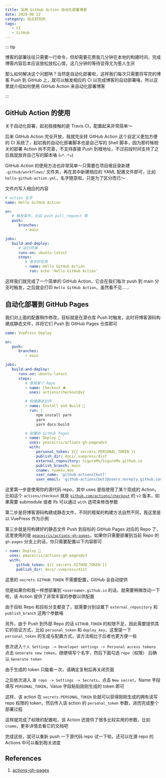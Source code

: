 ```yaml
---
title: 采用 GitHub Action 自动化部署博客
date: 2020-06-22
category: 找点好玩的
tags:
   - CI
   - GitHub
---
```


::: tip

博客的部署往往只需要一行命令，但却需要花费我几分钟在本地的构建时间，完成博客内容后本应该放松放松心情，这几分钟的等待显得尤为惹人生厌

那么如何解决这个问题呐？当然是自动化部署啦，这样我们每次只需要将写完的博客 Push 到 GitHub 上，就可以触发相应的 CI 以完成博客的自动部署咯，所以这里就介绍如何使用 GitHub Action 来自动化部署博客

:::

<!-- more -->

## GitHub Action 的使用

关于自动化部署，起初我接触的是 Travis CI，配置起来非常简单～

后来 GitHub Action 完全开放，我就完全转 GitHub Action 这个自定义更加方便的 CI 系统了，起初我的自动化部署脚本也是自己写的 Shell 脚本，因为那时候相关的部署 Action 尚不完善，不支持直接 Push 到根地址，不过前段时间支持了之后我就放弃自己写的脚本咯 (๑˃◡˂๑)

GitHub Action 的使用方法也非常简单～只需要在项目根目录新建 `.github/workflows/` 文件夹，再在其中新建相应的 YAML 配置文件即可，比如 `hello-github-action.yml`，名字随意啦，只是为了区分而已～

文件内写入相应的内容

```yaml
# action 名字
name: Hello GitHub Action

on:
   # 触发条件，比如 push pull_request 等
   push:
      branches:
         - main

jobs:
   build-and-deploy:
      # 运行环境
      runs-on: ubuntu-latest
      steps:
         # 各步的任务
         - name: Hello GitHub Action
           run: echo 'Hello GitHub Action'
```

这样我们就完成了一个简单的 GitHub Action，它会在我们每次 push 到 main 分支时触发，之后就会打印 `Hello GitHub Action`，虽然看不见……

## 自动化部署到 GitHub Pages

我们对上面的配置稍作修改，目标就是在源仓库 Push 时触发，此时将博客源码构建成静态文件，并将它们 Push 到 GitHub Pages 仓库即可

```yaml
name: VuePress Deploy

on:
   push:
      branches:
         - main

jobs:
   build-and-deploy:
      runs-on: ubuntu-latest
      steps:
         # 使用某个 Repo
         - name: Checkout 🛎️
           uses: actions/checkout@v2

         # 构建静态文件
         - name: Install and Build 🔧
           run: |
              npm install yarn
              yarn
              yarn docs:build

         # 部署到 GitHub Pages
         - name: Deploy 🚀
           uses: peaceiris/actions-gh-pages@v3
           with:
              personal_token: ${{ secrets.PERSONAL_TOKEN }}
              publish_dir: docs/.vuepress/dist
              external_repository: SigureMo/SigureMo.github.io
              publish_branch: main
              cname: nyakku.moe
              user_name: 'github-actions[bot]'
              user_email: 'github-actions[bot]@users.noreply.github.com'
```

这里第一步是使用你的源代码 repo，其中 uses 是指使用了某个现成的 Action，比如这个 `actions/checkout` 就是 [`github.com/actions/checkout`](https://github.com/actions/checkout) 的 `v2` 版本，如果需要 submodule 或者 lfs 可以通过 `with` 选项来修改参数

第二步是将博客源码构建成静态文件，不同的框架的构建方法自然不同，我这里是以 VuePress 作为示例

第三步就是将构建好的静态文件 Push 到目标的 GitHub Pages 对应的 Repo 了，这里使用的是 [`peaceiris/actions-gh-pages`](https://github.com/peaceiris/actions-gh-pages)，如果你只需要部署到当前 Repo 的 `gh-pages` 分支上的话，你只需要配置以下内容即可

```yaml
- name: Deploy 🚀
  uses: peaceiris/actions-gh-pages@v3
  with:
     github_token: ${{ secrets.GITHUB_TOKEN }}
     publish_dir: docs/.vuepress/dist
```

这里的 `secrets.GITHUB_TOKEN` 不需要配置，GitHub 会自动提供

但是如果你和我一样想部署到 `<username>.github.io` 的话，就需要稍微改动一下啦，该 Action 提供了非常丰富的参数以供配置

由于目标 Repo 和目标分支都变了，就需要分别设置下 `external_repository` 和 `publish_branch` 这两个参数咯

另外，由于 Push 到外部 Repo 的话 `GITHUB_TOKEN` 的权限不足，因此需要提供其它的验证方式，比如 `personal_token` 和 `deploy_key`，这里提一下 `personal_token` 的生成与配置方式，该方法相比于后者也更方便一些

依次进入`个人 Settings -> Developer settings -> Personal access tokens` 点击 `Generate new token`，随便填写个名字，然后下面勾选 `repo`（权限） 后确认 `Generate token`

由于生成的 token 只能看一次，请确定复制后再关闭页面

之后依次进入 `源 repo -> Settings -> Secrets`，点击 `New secret`，Name 字段填写 `PERSONAL_TOKEN`，Value 字段粘贴刚刚生成的 token 即可

这样，该 action 在 `secrets.PERSONAL_TOKEN` 处就可以获得刚刚生成的拥有读写 repo 权限的 token，然后传入该 action 的 `personal_token` 参数，进而完成整个部署过程

这样就完成了权限的配置啦，该 Action 还提供了很多比较实用的参数，比如 `cname`，更多详情去看它的文档吧

完成这些，就可以重新 push 一下源代码 repo 试一下啦，还可以在源 repo 的 Actions 中可以看到相关进度

## References

1. [actions-gh-pages](https://github.com/peaceiris/actions-gh-pages)
